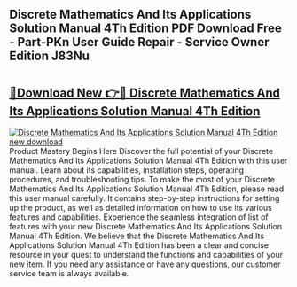 ## Discrete Mathematics And Its Applications Solution Manual 4Th Edition PDF Download Free - Part-PKn User Guide Repair - Service Owner Edition J83Nu

# <h2><a href="http://bc82314.oget.top/?id=Discrete+Mathematics+And+Its+Applications+Solution+Manual+4Th+Edition">🔗Download New 👉🔴 Discrete Mathematics And Its Applications Solution Manual 4Th Edition</a></h2>

[![Discrete Mathematics And Its Applications Solution Manual 4Th Edition new download](https://i.imgur.com/5g1atiW.png)](http://bc82314.oget.top/?id=Discrete+Mathematics+And+Its+Applications+Solution+Manual+4Th+Edition)
Product Mastery Begins Here Discover the full potential of your Discrete Mathematics And Its Applications Solution Manual 4Th Edition with this user manual. Learn about its capabilities, installation steps, operating procedures, and troubleshooting tips. To make the most of your Discrete Mathematics And Its Applications Solution Manual 4Th Edition, please read this user manual carefully. It contains step-by-step instructions for setting up the product, as well as detailed information on how to use its various features and capabilities. Experience the seamless integration of list of features with your new Discrete Mathematics And Its Applications Solution Manual 4Th Edition. We believe that the Discrete Mathematics And Its Applications Solution Manual 4Th Edition has been a clear and concise resource in your quest to understand the functions and capabilities of your new item. If you need any assistance or have any questions, our customer service team is always available.
